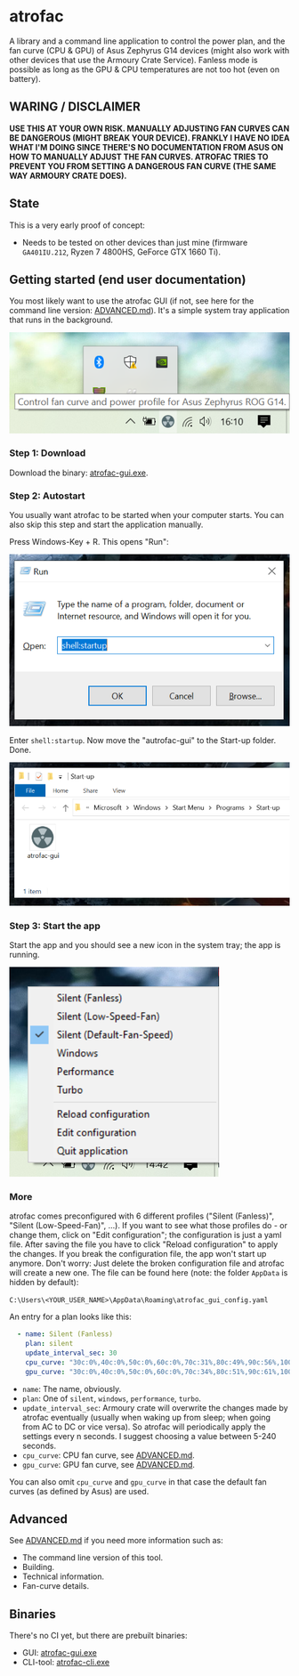 # atrofac

A library and a command line application to control the power plan, and the fan curve (CPU & GPU) of Asus Zephyrus G14 devices (might also work with other devices that use the Armoury Crate Service). Fanless mode is possible as long as the GPU & CPU temperatures are not too hot (even on battery). 

## WARING / DISCLAIMER

**USE THIS AT YOUR OWN RISK. MANUALLY ADJUSTING FAN CURVES CAN BE DANGEROUS (MIGHT BREAK YOUR DEVICE). FRANKLY I HAVE NO IDEA WHAT I'M DOING SINCE THERE'S NO DOCUMENTATION FROM ASUS ON HOW TO MANUALLY ADJUST THE FAN CURVES. ATROFAC TRIES TO PREVENT YOU FROM SETTING A DANGEROUS FAN CURVE (THE SAME WAY ARMOURY CRATE DOES).**

## State

This is a very early proof of concept:

 * Needs to be tested on other devices than just mine (firmware `GA401IU.212`, Ryzen 7 4800HS, GeForce GTX 1660 Ti).

## Getting started (end user documentation)

You most likely want to use the atrofac GUI (if not, see here for the command line version: [ADVANCED.md](ADVANCED.md)). It's a simple system tray application that runs in the background.

![System tray](bin/systray.png)

### Step 1: Download

Download the binary: [atrofac-gui.exe](bin/atrofac-gui.exe).

### Step 2: Autostart

You usually want atrofac to be started when your computer starts. You can also skip this step and start the application manually.

Press Windows-Key + R. This opens "Run":

![Run](bin/startup.png)

Enter `shell:startup`. Now move the "autrofac-gui" to the Start-up folder. Done.

![Run](bin/startup_folder.png)

### Step 3: Start the app

Start the app and you should see a new icon in the system tray; the app is running.

![Screenshot](bin/tray.png)

### More

atrofac comes preconfigured with 6 different profiles ("Silent (Fanless)", "Silent (Low-Speed-Fan)", ...). If you want to see what those profiles do - or change them, click on "Edit configuration"; the configuration is just a yaml file. After saving the file you have to click "Reload configuration" to apply the changes. If you break the configuration file, the app won't start up anymore. Don't worry: Just delete the broken configuration file and atrofac will create a new one. The file can be found here (note: the folder `AppData` is hidden by default):

``
C:\Users\<YOUR_USER_NAME>\AppData\Roaming\atrofac_gui_config.yaml
``  

An entry for a plan looks like this:

```yaml
  - name: Silent (Fanless)
    plan: silent
    update_interval_sec: 30
    cpu_curve: "30c:0%,40c:0%,50c:0%,60c:0%,70c:31%,80c:49%,90c:56%,100c:56%"
    gpu_curve: "30c:0%,40c:0%,50c:0%,60c:0%,70c:34%,80c:51%,90c:61%,100c:61%"
```

 * `name`: The name, obviously.
 * `plan`: One of `silent`, `windows`, `performance`, `turbo`.
 * `update_interval_sec`: Armoury crate will overwrite the changes made by atrofac eventually (usually when waking up from sleep; when going from AC to DC or vice versa). So atrofac will periodically apply the settings every n seconds. I suggest choosing a value between 5-240 seconds.
 * `cpu_curve`: CPU fan curve, see [ADVANCED.md](ADVANCED.md).
 * `gpu_curve`: GPU fan curve, see [ADVANCED.md](ADVANCED.md).
 
You can also omit `cpu_curve` and `gpu_curve` in that case the default fan curves (as defined by Asus) are used. 

## Advanced

See [ADVANCED.md](ADVANCED.md) if you need more information such as:

 * The command line version of this tool.
 * Building.
 * Technical information.
 * Fan-curve details.
 
## Binaries

There's no CI yet, but there are prebuilt binaries:

 * GUI: [atrofac-gui.exe](bin/atrofac-gui.exe)
 * CLI-tool: [atrofac-cli.exe](bin/atrofac-cli.exe)

